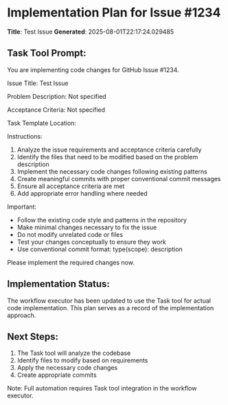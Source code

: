 # Implementation Plan for Issue #1234

**Title**: Test Issue
**Generated**: 2025-08-01T22:17:24.029485

## Task Tool Prompt:
You are implementing code changes for GitHub Issue #1234.

Issue Title: Test Issue

Problem Description:
Not specified

Acceptance Criteria:
Not specified

Task Template Location: <Mock id='138531035203344'>

Instructions:
1. Analyze the issue requirements and acceptance criteria carefully
2. Identify the files that need to be modified based on the problem description
3. Implement the necessary code changes following existing patterns
4. Create meaningful commits with proper conventional commit messages
5. Ensure all acceptance criteria are met
6. Add appropriate error handling where needed

Important:
- Follow the existing code style and patterns in the repository
- Make minimal changes necessary to fix the issue
- Do not modify unrelated code or files
- Test your changes conceptually to ensure they work
- Use conventional commit format: type(scope): description

Please implement the required changes now.

## Implementation Status:
The workflow executor has been updated to use the Task tool for actual code implementation.
This plan serves as a record of the implementation approach.

## Next Steps:
1. The Task tool will analyze the codebase
2. Identify files to modify based on requirements
3. Apply the necessary code changes
4. Create appropriate commits

Note: Full automation requires Task tool integration in the workflow executor.
